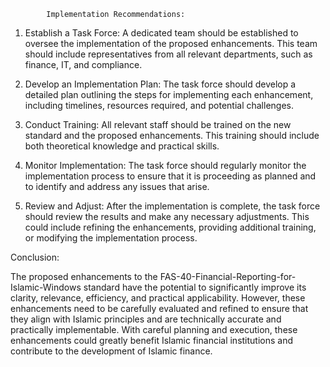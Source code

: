 
            Implementation Recommendations:

1. Establish a Task Force: A dedicated team should be established to oversee the implementation of the proposed enhancements. This team should include representatives from all relevant departments, such as finance, IT, and compliance.

2. Develop an Implementation Plan: The task force should develop a detailed plan outlining the steps for implementing each enhancement, including timelines, resources required, and potential challenges.

3. Conduct Training: All relevant staff should be trained on the new standard and the proposed enhancements. This training should include both theoretical knowledge and practical skills.

4. Monitor Implementation: The task force should regularly monitor the implementation process to ensure that it is proceeding as planned and to identify and address any issues that arise.

5. Review and Adjust: After the implementation is complete, the task force should review the results and make any necessary adjustments. This could include refining the enhancements, providing additional training, or modifying the implementation process.

Conclusion:

The proposed enhancements to the FAS-40-Financial-Reporting-for-Islamic-Windows standard have the potential to significantly improve its clarity, relevance, efficiency, and practical applicability. However, these enhancements need to be carefully evaluated and refined to ensure that they align with Islamic principles and are technically accurate and practically implementable. With careful planning and execution, these enhancements could greatly benefit Islamic financial institutions and contribute to the development of Islamic finance.